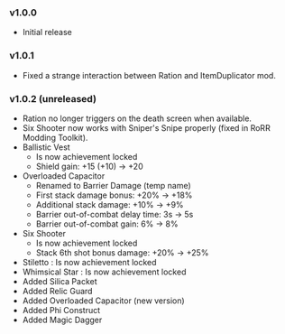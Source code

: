 ### v1.0.0
* Initial release

### v1.0.1
* Fixed a strange interaction between Ration and ItemDuplicator mod.

### v1.0.2 (unreleased)
* Ration no longer triggers on the death screen when available.
* Six Shooter now works with Sniper's Snipe properly (fixed in RoRR Modding Toolkit).
* Ballistic Vest
    * Is now achievement locked
    * Shield gain: +15 (+10) -> +20
* Overloaded Capacitor
    * Renamed to Barrier Damage (temp name)
    * First stack damage bonus: +20% -> +18%
    * Additional stack damage: +10% -> +9%
    * Barrier out-of-combat delay time: 3s -> 5s
    * Barrier out-of-combat gain: 6% -> 8%
* Six Shooter
    * Is now achievement locked
    * Stack 6th shot bonus damage: +20% -> +25%
* Stiletto : Is now achievement locked
* Whimsical Star : Is now achievement locked
* Added Silica Packet
* Added Relic Guard
* Added Overloaded Capacitor (new version)
* Added Phi Construct
* Added Magic Dagger